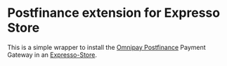 # Postfinance extension for Expresso Store

This is a simple wrapper to install the [Omnipay Postfinance](https://github.com/bummzack/omnipay-postfinance/) Payment Gateway in an [Expresso-Store](https://www.exp-resso.com/).

